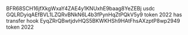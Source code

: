 BFR68SCH16jfXkgWxaY4ZAE4y1KNUxhE9baag8YeZEBj usdc
GQLRDyiqAEfBVL1LZQRvBNkN6L4b3fPynHqZtPQkV5y9 token 2022 has transfer hook
EyqZRrQBwtjdvHQS5BKWKHSh9HAtFhsAXzptP8wp2949 token 2022
